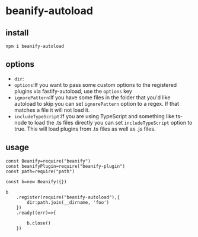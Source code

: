 # beanify-autoload

## install

```
npm i beanify-autoload
```

## options

* ```dir```:
* ```options```:If you want to pass some custom options to the registered plugins via fastify-autoload, use the ```options``` key
* ```ignorePattern```:If you have some files in the folder that you'd like autoload to skip you can set ```ignorePattern``` option to a regex. If that matches a file it will not load it.
* ```includeTypeScript```:If you are using TypeScript and something like ts-node to load the .ts files directly you can set ```includeTypeScript``` option to true. This will load plugins from .ts files as well as .js files.

## usage 

```
const Beanify=require("beanify")
const beanifyPlugin=require("beanify-plugin")
const path=require("path")

const b=new Beanify({})

b
    .register(require("beanify-autoload"),{
        dir:path.join(__dirname, 'foo')
    })
    .ready((err)=>{

        b.close()
    })


```